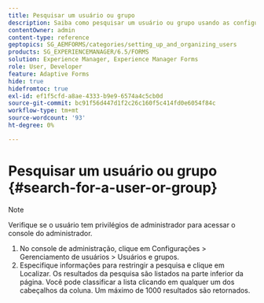 ```yaml
---
title: Pesquisar um usuário ou grupo
description: Saiba como pesquisar um usuário ou grupo usando as configurações de Gerenciamento de usuários no console de administração.
contentOwner: admin
content-type: reference
geptopics: SG_AEMFORMS/categories/setting_up_and_organizing_users
products: SG_EXPERIENCEMANAGER/6.5/FORMS
solution: Experience Manager, Experience Manager Forms
role: User, Developer
feature: Adaptive Forms
hide: true
hidefromtoc: true
exl-id: ef1f5cfd-a8ae-4333-b9e9-6574a4c5cb0d
source-git-commit: bc91f56d447d1f2c26c160f5c414fd0e6054f84c
workflow-type: tm+mt
source-wordcount: '93'
ht-degree: 0%

---
```


# Pesquisar um usuário ou grupo {#search-for-a-user-or-group}

>[!NOTE]
> 
> Verifique se o usuário tem privilégios de administrador para acessar o console do administrador.

1. No console de administração, clique em Configurações > Gerenciamento de usuários > Usuários e grupos.
1. Especifique informações para restringir a pesquisa e clique em Localizar. Os resultados da pesquisa são listados na parte inferior da página. Você pode classificar a lista clicando em qualquer um dos cabeçalhos da coluna. Um máximo de 1000 resultados são retornados.
